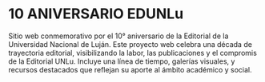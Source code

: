 # 10 ANIVERSARIO EDUNLu
Sitio web conmemorativo por el 10° aniversario de la Editorial de la Universidad Nacional de Luján. Este proyecto web celebra una década de trayectoria editorial, visibilizando la labor, las publicaciones y el compromis de la Editorial UNLu. Incluye una línea de tiempo, galerías visuales, y recursos destacados que reflejan su aporte al ámbito académico y social.
